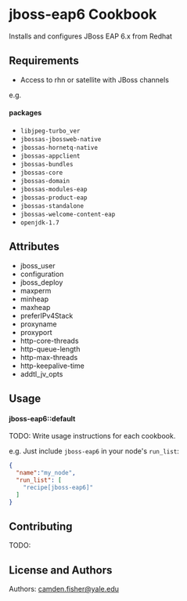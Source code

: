 jboss-eap6 Cookbook
===================
Installs and configures JBoss EAP 6.x from Redhat

Requirements
------------
- Access to rhn or satellite with JBoss channels

e.g.
#### packages
- `libjpeg-turbo_ver` 
- `jbossas-jbossweb-native`
- `jbossas-hornetq-native`
- `jbossas-appclient`
- `jbossas-bundles`
- `jbossas-core`
- `jbossas-domain`
- `jbossas-modules-eap`
- `jbossas-product-eap`
- `jbossas-standalone`
- `jbossas-welcome-content-eap`
- `openjdk-1.7`


Attributes
----------
- jboss_user
- configuration
- jboss_deploy
- maxperm
- minheap
- maxheap
- preferIPv4Stack
- proxyname
- proxyport
- http-core-threads
- http-queue-length
- http-max-threads
- http-keepalive-time
- addtl_jv_opts

Usage
-----
#### jboss-eap6::default
TODO: Write usage instructions for each cookbook.

e.g.
Just include `jboss-eap6` in your node's `run_list`:

```json
{
  "name":"my_node",
  "run_list": [
    "recipe[jboss-eap6]"
  ]
}
```

Contributing
------------
TODO: 

License and Authors
-------------------
Authors: camden.fisher@yale.edu
